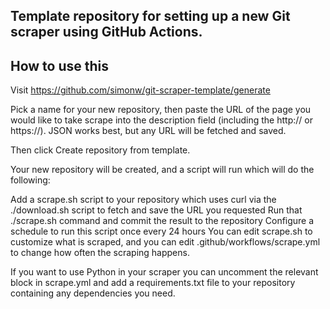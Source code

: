 ## Template repository for setting up a new Git scraper using GitHub Actions.

## How to use this
Visit https://github.com/simonw/git-scraper-template/generate

Pick a name for your new repository, then paste the URL of the page you would like to take scrape into the description field (including the http:// or https://). JSON works best, but any URL will be fetched and saved.

Then click Create repository from template.

Your new repository will be created, and a script will run which will do the following:

Add a scrape.sh script to your repository which uses curl via the ./download.sh script to fetch and save the URL you requested
Run that ./scrape.sh command and commit the result to the repository
Configure a schedule to run this script once every 24 hours
You can edit scrape.sh to customize what is scraped, and you can edit .github/workflows/scrape.yml to change how often the scraping happens.

If you want to use Python in your scraper you can uncomment the relevant block in scrape.yml and add a requirements.txt file to your repository containing any dependencies you need.
